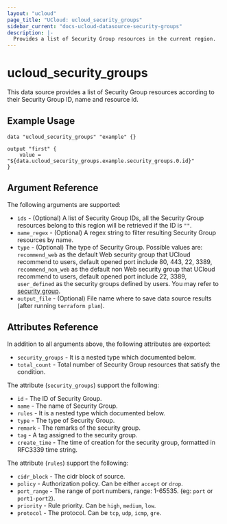 ```yaml
---
layout: "ucloud"
page_title: "UCloud: ucloud_security_groups"
sidebar_current: "docs-ucloud-datasource-security-groups"
description: |-
  Provides a list of Security Group resources in the current region.
---
```


# ucloud_security_groups

This data source provides a list of Security Group resources according to their Security Group ID, name and resource id.

## Example Usage

```hcl
data "ucloud_security_groups" "example" {}

output "first" {
    value = "${data.ucloud_security_groups.example.security_groups.0.id}"
}
```

## Argument Reference

The following arguments are supported:

* `ids` - (Optional) A list of Security Group IDs, all the Security Group resources belong to this region will be retrieved if the ID is `""`.
* `name_regex` - (Optional) A regex string to filter resulting Security Group resources by name.
* `type` - (Optional) The type of Security Group. Possible values are: `recommend_web` as the default Web security group that UCloud recommend to users, default opened port include 80, 443, 22, 3389, `recommend_non_web` as the default non Web security group that UCloud recommend to users, default opened port include 22, 3389, `user_defined` as the security groups defined by users. You may refer to [security group](https://docs.ucloud.cn/network/firewall/firewall.html).
* `output_file` - (Optional) File name where to save data source results (after running `terraform plan`).

## Attributes Reference

In addition to all arguments above, the following attributes are exported:

* `security_groups` - It is a nested type which documented below.
* `total_count` - Total number of Security Group resources that satisfy the condition.

The attribute (`security_groups`) support the following:

* `id` - The ID of Security Group.
* `name` - The name of Security Group.
* `rules` - It is a nested type which documented below.
* `type` - The type of Security Group.
* `remark` - The remarks of the security group.
* `tag` - A tag assigned to the security group.
* `create_time` - The time of creation for the security group, formatted in RFC3339 time string.

The attribute (`rules`) support the following:

* `cidr_block` - The cidr block of source.
* `policy` - Authorization policy. Can be either `accept` or `drop`.
* `port_range` - The range of port numbers, range: 1-65535. (eg: `port` or `port1-port2`).
* `priority` - Rule priority. Can be `high`, `medium`, `low`.
* `protocol` - The protocol. Can be `tcp`, `udp`, `icmp`, `gre`.
